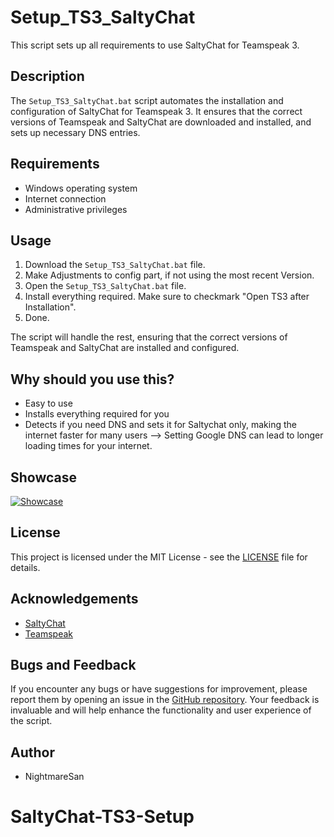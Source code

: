 # Setup_TS3_SaltyChat

This script sets up all requirements to use SaltyChat for Teamspeak 3.

## Description

The `Setup_TS3_SaltyChat.bat` script automates the installation and configuration of SaltyChat for Teamspeak 3. It ensures that the correct versions of Teamspeak and SaltyChat are downloaded and installed, and sets up necessary DNS entries.

## Requirements

- Windows operating system
- Internet connection
- Administrative privileges

## Usage

1. Download the `Setup_TS3_SaltyChat.bat` file.
2. Make Adjustments to config part, if not using the most recent Version.
3. Open the `Setup_TS3_SaltyChat.bat` file.
4. Install everything required. Make sure to checkmark "Open TS3 after Installation".
5. Done.

The script will handle the rest, ensuring that the correct versions of Teamspeak and SaltyChat are installed and configured.

## Why should you use this?

- Easy to use
- Installs everything required for you
- Detects if you need DNS and sets it for Saltychat only, making the internet faster for many users --> Setting Google DNS can lead to longer loading times for your internet.

## Showcase
[![Showcase](https://img.youtube.com/vi/75zKPIvLILw/0.jpg)](https://www.youtube.com/watch?v=75zKPIvLILw)

## License

This project is licensed under the MIT License - see the [LICENSE](LICENSE) file for details.

## Acknowledgements

- [SaltyChat](https://gaming.v10networks.com/saltychat)
- [Teamspeak](https://www.teamspeak.com/)

## Bugs and Feedback

If you encounter any bugs or have suggestions for improvement, please report them by opening an issue in the [GitHub repository](https://github.com/YourRepository/SaltyChat-TS3-Setup/issues). Your feedback is invaluable and will help enhance the functionality and user experience of the script.

## Author

- NightmareSan
# SaltyChat-TS3-Setup
